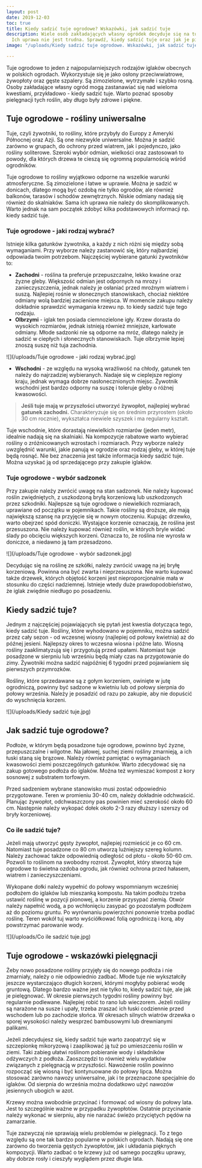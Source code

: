```yaml
---
layout: post
date: 2019-12-03
toc: true
title: Kiedy sadzić tuje ogrodowe? Wskazówki, jak sadzić tuje
description: Wiele osób zakładających własny ogródek decyduje się na tuje ogrodowe.
  Ich uprawa nie jest trudna. Sprawdź, kiedy sadzić tuje oraz jak je pielęgnować.
image: "/uploads/Kiedy sadzić tuje ogrodowe. Wskazówki, jak sadzić tuje.jpg"

---
```

Tuje ogrodowe to jeden z najpopularniejszych rodzajów iglaków obecnych w polskich ogrodach. Wykorzystuje się je jako osłony przeciwwiatrowe, żywopłoty oraz gęste szpalery. Są zimozielone, wytrzymałe i szybko rosną. Osoby zakładające własny ogród mogą zastanawiać się nad wieloma kwestiami, przykładowo - kiedy sadzić tuje. Warto poznać sposoby pielęgnacji tych roślin, aby długo były zdrowe i piękne.

## Tuje ogrodowe - rośliny uniwersalne

Tuje, czyli żywotniki, to rośliny, które przybyły do Europy z Ameryki Północnej oraz Azji. Są one niezwykle uniwersalne. Można je sadzić zarówno w grupach, do ochrony przed wiatrem, jak i pojedynczo, jako rośliny soliterowe. Szeroki wybór odmian, wielkości oraz zastosowań to powody, dla których drzewa te cieszą się ogromną popularnością wśród ogrodników.

Tuje ogrodowe to rośliny wyjątkowo odporne na wszelkie warunki atmosferyczne. Są zimozielone i łatwe w uprawie. Można je sadzić w donicach, dlatego mogą być ozdobą nie tylko ogrodów, ale również balkonów, tarasów i schodów zewnętrznych. Niskie odmiany nadają się również do skalniaków. Sama ich uprawa nie należy do skomplikowanych. Warto jednak na sam początek zdobyć kilka podstawowych informacji np. kiedy sadzić tuje.

### Tuje ogrodowe - jaki rodzaj wybrać?

Istnieje kilka gatunków żywotnika, a każdy z nich różni się między sobą wymaganiami. Przy wyborze należy zastanowić się, który najbardziej odpowiada twoim potrzebom. Najczęściej wybierane gatunki żywotników to:

* **Zachodni** - roślina ta preferuje przepuszczalne, lekko kwaśne oraz żyzne gleby. Większość odmian jest odpornych na mrozy i zanieczyszczenia, jednak należy je osłaniać przed mroźnym wiatrem i suszą. Najlepiej rośnie w słonecznych stanowiskach, chociaż niektóre odmiany wolą bardziej zacienione miejsca. W momencie zakupu należy dokładnie sprawdzić wymagania krzewu np. to kiedy sadzić tuje tego rodzaju.
* **Olbrzymi** - iglak ten posiada ciemnozielone igły. Krzew dorasta do wysokich rozmiarów, jednak istnieją również mniejsze, karłowate odmiany. Młode sadzonki nie są odporne na mróz, dlatego należy je sadzić w ciepłych i słonecznych stanowiskach. Tuje olbrzymie lepiej znoszą suszę niż tuja zachodnia.

![](/uploads/Tuje ogrodowe - jaki rodzaj wybrać.jpg)

* **Wschodni** - ze względu na wysoką wrażliwość na chłody, gatunek ten należy do najrzadziej wybieranych. Nadaje się w cieplejsze regiony kraju, jednak wymaga dobrze nasłonecznionych miejsc. Żywotnik wschodni jest bardzo odporny na suszę i toleruje gleby o różnej kwasowości.

> **Jeśli tuje mają w przyszłości utworzyć żywopłot, najlepiej wybrać gatunek zachodni.** Charakteryzuje się on średnim przyrostem (około 30 cm rocznie), wykształca niewiele szyszek i ma regularny kształt.

Tuje wschodnie, które dorastają niewielkich rozmiarów (jeden metr), idealnie nadają się na skalniaki. Na kompozycje rabatowe warto wybierać rośliny o zróżnicowanych wzrostach i rozmiarach. Przy wyborze należy uwzględnić warunki, jakie panują w ogrodzie oraz rodzaj gleby, w której tuje będą rosnąć. Nie bez znaczenia jest także informacja kiedy sadzić tuje. Można uzyskać ją od sprzedającego przy zakupie iglaków.

### Tuje ogrodowe - wybór sadzonek

Przy zakupie należy zwrócić uwagę na stan sadzonek. Nie należy kupować roślin zwiędniętych, z uszkodzoną bryłą korzeniową lub uszkodzonych przez szkodniki. Najlepsze są tuje ogrodowe o niewielkich rozmiarach, uprawiane od początku w pojemnikach. Takie rośliny są droższe, ale mają największą szansę na przyjęcie się w nowym otoczeniu. Kupując drzewko, warto obejrzeć spód doniczki. Wystające korzenie oznaczają, że roślina jest przesuszona. Nie należy kupować również roślin, w których bryle widać ślady po obcięciu większych korzeni. Oznacza to, że roślina nie wyrosła w doniczce, a niedawno ją tam przesadzono.

![](/uploads/Tuje ogrodowe - wybór sadzonek.jpg)

Decydując się na roślinę ze szkółki, należy zwrócić uwagę na jej bryłę korzeniową. Powinna ona być zwarta i nieprzesuszona. Nie warto kupować także drzewek, których objętość korzeni jest nieproporcjonalnie mała w stosunku do części nadziemnej. Istnieje wtedy duże prawdopodobieństwo, że iglak zwiędnie niedługo po posadzeniu.

## Kiedy sadzić tuje?

Jednym z najczęściej pojawiających się pytań jest kwestia dotycząca tego, kiedy sadzić tuje. Rośliny, które wyhodowano w pojemniku, można sadzić przez cały sezon - od wczesnej wiosny (najlepiej od połowy kwietnia) aż do późnej jesieni. Najlepszy okres to wczesna wiosna i późne lato. Wiosną rośliny zaaklimatyzują się i przygotują przed upałami. Natomiast tuje posadzone w sierpniu lub wrześniu będą miały czas na przygotowanie do zimy. Żywotniki można sadzić najpóźniej 6 tygodni przed pojawianiem się pierwszych przymrozków.

Rośliny, które sprzedawane są z gołym korzeniem, owinięte w jutę ogrodniczą, powinny być sadzone w kwietniu lub od połowy sierpnia do połowy września. Należy je posadzić od razu po zakupie, aby nie dopuścić do wyschnięcia korzeni.

![](/uploads/Kiedy sadzić tuje.jpg)

## Jak sadzić tuje ogrodowe?

Podłoże, w którym będą posadzone tuje ogrodowe, powinno być żyzne, przepuszczalne i wilgotne. Na jałowej, suchej ziemi rośliny zmarnieją, a ich łuski staną się brązowe. Należy również pamiętać o wymaganiach kwasowości ziemi poszczególnych gatunków. Warto zdecydować się na zakup gotowego podłoża do iglaków. Można też wymieszać kompost z kory sosnowej z substratem torfowym.

Przed sadzeniem wybrane stanowisko musi zostać odpowiednio przygotowane. Teren w promieniu 30-40 cm, należy dokładnie odchwaścić. Planując żywopłot, odchwaszczony pas powinien mieć szerokość około 60 cm. Następnie należy wykopać dołek około 2-3 razy dłuższy i szerszy od bryły korzeniowej.

### Co ile sadzić tuje?

Jeżeli mają utworzyć gęsty żywopłot, najlepiej rozmieścić je co 60 cm. Natomiast tuje posadzone co 80 cm utworzą luźniejszy szereg kolumn. Należy zachować także odpowiednią odległość od płotu - około 50-60 cm. Pozwoli to roślinom na swobodny rozrost. Żywopłot, który stworzą tuje ogrodowe to świetna ozdoba ogrodu, jak również ochrona przed hałasem, wiatrem i zanieczyszczeniami.

Wykopane dołki należy wypełnić do połowy wspomnianym wcześniej podłożem do iglaków lub mieszanką kompostu. Na takim podłożu trzeba ustawić roślinę w pozycji pionowej, a korzenie przysypać ziemią. Otwór należy napełnić wodą, a po wchłonięciu zasypać go pozostałym podłożem aż do poziomu gruntu. Po wyrównaniu powierzchni ponownie trzeba podlać roślinę. Teren wokół tuj warto wyściółkować folią ogrodniczą i korą, aby powstrzymać parowanie wody.

![](/uploads/Co ile sadzić tuje.jpg)

## Tuje ogrodowe - wskazówki pielęgnacji

Żeby nowo posadzone rośliny przyjęły się do nowego podłoża i nie zmarniały, należy o nie odpowiednio zadbać. Młode tuje nie wykształciły jeszcze wystarczająco długich korzeni, którymi mogłyby pobierać wodę gruntową. Dlatego bardzo ważne jest nie tylko to, kiedy sadzić tuje, ale jak je pielęgnować. W okresie pierwszych tygodni rośliny powinny być regularnie podlewane. Najlepiej robić to rano lub wieczorem. Jeżeli rośliny są narażone na susze i upały, trzeba zraszać ich łuski codziennie przed wschodem lub po zachodzie słońca. W okresach silnych wiatrów drzewka o sporej wysokości należy wesprzeć bambusowymi lub drewnianymi palikami.

Jeżeli zdecydujesz się, kiedy sadzić tuje warto zaopatrzyć się w szczepionkę mikoryzową i zaaplikować ją tuż po umieszczeniu roślin w ziemi. Taki zabieg ułatwi roślinom pobieranie wody i składników odżywczych z podłoża. Zaoszczędzi to również wielu wydatków związanych z pielęgnacją w przyszłości. Nawożenie roślin powinno rozpocząć się wiosną i być kontynuowane do połowy lipca. Można stosować zarówno nawozy uniwersalne, jak i te przeznaczone specjalnie do iglaków. Od sierpnia do września można dodatkowo użyć nawozów jesiennych ubogich w azot.

Krzewy można swobodnie przycinać i formować od wiosny do połowy lata. Jest to szczególnie ważne w przypadku żywopłotów. Ostatnie przycinanie należy wykonać w sierpniu, aby nie narażać świeżo przyciętych pędów na zamarzanie.

Tuje zazwyczaj nie sprawiają wielu problemów w pielęgnacji. To z tego względu są one tak bardzo popularne w polskich ogrodach. Nadają się one zarówno do tworzenia gęstych żywopłotów, jak i układania pięknych kompozycji. Warto zadbać o te krzewy już od samego początku uprawy, aby dobrze rosły i cieszyły wyglądem przez długie lata.